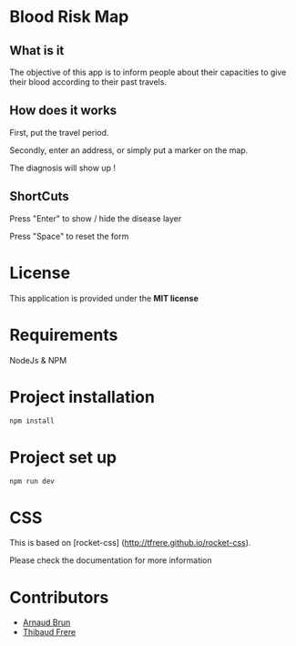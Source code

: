 
# Blood Risk Map

## What is it
The objective of this app is to inform people about their capacities to give their blood according to their past travels.

## How does it works
First, put the travel period.

Secondly, enter an address, or simply put a marker on the map.

The diagnosis will show up !

## ShortCuts

Press "Enter" to show / hide the disease layer

Press "Space" to reset the form


License
============

This application is provided under the **MIT license**


Requirements
============

NodeJs & NPM


Project installation
====================

    npm install

Project set up
==============

    npm run dev


CSS
===================

This is based on [rocket-css]
(http://tfrere.github.io/rocket-css).

Please check the documentation for more information

Contributors
============

 * [Arnaud Brun](https://github.com/arnaud-brun)
 * [Thibaud Frere](https://github.com/tfrere)
